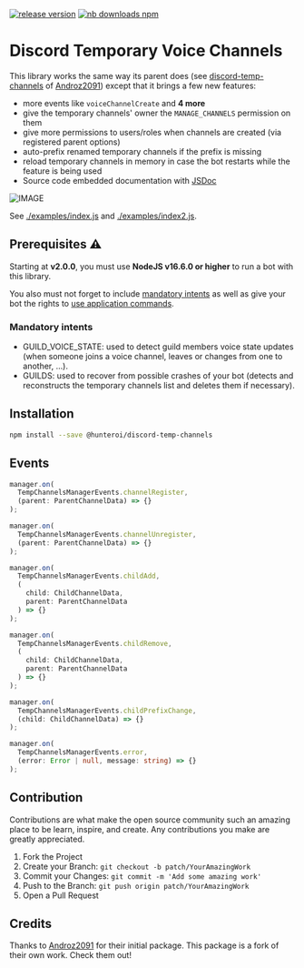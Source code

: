 <a href="https://www.npmjs.com/@hunteroi/discord-temp-channels"><img src="https://img.shields.io/github/v/release/hunteroi/discord-temp-channels?style=for-the-badge" alt="release version"/></a>
<a href="https://www.npmjs.com/@hunteroi/discord-temp-channels"><img src="https://img.shields.io/npm/dt/@hunteroi/discord-temp-channels?style=for-the-badge" alt="nb downloads npm"/></a>

# Discord Temporary Voice Channels

This library works the same way its parent does (see [discord-temp-channels](https://github.com/Androz2091/discord-temp-channels) of [Androz2091](https://github.com/Androz2091)) except that it brings a few new features:

- more events like `voiceChannelCreate` and **4 more**
- give the temporary channels' owner the `MANAGE_CHANNELS` permission on them
- give more permissions to users/roles when channels are created (via registered parent options)
- auto-prefix renamed temporary channels if the prefix is missing
- reload temporary channels in memory in case the bot restarts while the feature is being used
- Source code embedded documentation with [JSDoc](https://en.wikipedia.org/wiki/JSDoc)

![IMAGE](https://raw.githubusercontent.com/HunteRoi/discord-temp-channels/master/assets/example.gif)

See [./examples/index.js](https://github.com/hunteroi/discord-temp-channels/tree/master/examples/index.js) and [./examples/index2.js](https://github.com/hunteroi/discord-temp-channels/tree/master/examples/index2.js).

## Prerequisites ⚠️

Starting at **v2.0.0**, you must use **NodeJS v16.6.0 or higher** to run a bot with this library.

You also must not forget to include [mandatory intents](#mandatory-intents) as well as give your bot the rights to [use application commands](https://discord.com/developers/docs/interactions/application-commands#authorizing-your-application).

### Mandatory intents

- GUILD_VOICE_STATE: used to detect guild members voice state updates (when someone joins a voice channel, leaves or changes from one to another, ...).
- GUILDS: used to recover from possible crashes of your bot (detects and reconstructs the temporary channels list and deletes them if necessary).

## Installation

```sh
npm install --save @hunteroi/discord-temp-channels
```

## Events

```ts
manager.on(
  TempChannelsManagerEvents.channelRegister,
  (parent: ParentChannelData) => {}
);

manager.on(
  TempChannelsManagerEvents.channelUnregister,
  (parent: ParentChannelData) => {}
);

manager.on(
  TempChannelsManagerEvents.childAdd,
  (
    child: ChildChannelData,
    parent: ParentChannelData
  ) => {}
);

manager.on(
  TempChannelsManagerEvents.childRemove,
  (
    child: ChildChannelData,
    parent: ParentChannelData
  ) => {}
);

manager.on(
  TempChannelsManagerEvents.childPrefixChange,
  (child: ChildChannelData) => {}
);

manager.on(
  TempChannelsManagerEvents.error,
  (error: Error | null, message: string) => {}
);
```

## Contribution

Contributions are what make the open source community such an amazing place to be learn, inspire, and create. Any contributions you make are greatly appreciated.

1. Fork the Project
2. Create your Branch: `git checkout -b patch/YourAmazingWork`
3. Commit your Changes: `git commit -m 'Add some amazing work'`
4. Push to the Branch: `git push origin patch/YourAmazingWork`
5. Open a Pull Request

## Credits

Thanks to [Androz2091](https://github.com/Androz2091) for their initial package. This package is a fork of their own work. Check them out!
